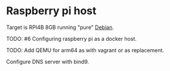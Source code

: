 # Raspberry pi host

Target is RPI4B 8GB running "pure" [Debian](<https://raspi.debian.net/>).

TODO: #6 Configuring raspberry pi as a docker host.

TODO: Add QEMU for arm64 as with vagrant or as replacement.

Configure DNS server with bind9.
